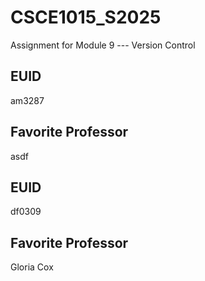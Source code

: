# CSCE1015_S2025

Assignment for Module 9 --- Version Control

## EUID
am3287
## Favorite Professor
asdf
## EUID
df0309
## Favorite Professor
Gloria Cox

